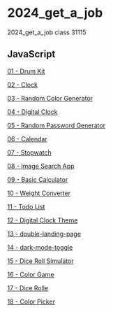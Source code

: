 # 2024_get_a_job
2024_get_a_job class 31115

<h2>JavaScript</h2>

[01 - Drum Kit](https://github.com/Yuika12321/2024_get_a_job/tree/main/JavaScript/01%20-%20Drum%20Kit)

[02 - Clock](https://github.com/Yuika12321/2024_get_a_job/tree/main/JavaScript/02%20-%20Clock)

[03 - Random Color Generator](https://github.com/Yuika12321/2024_get_a_job/tree/main/JavaScript/03%20-%20Random%20Color%20Generator)

[04 - Digital Clock](https://github.com/Yuika12321/2024_get_a_job/tree/main/JavaScript/04%20-%20Digital%20Clock)

[05 - Random Password Generator](https://github.com/Yuika12321/2024_get_a_job/tree/main/JavaScript/05%20-%20Random%20Password%20Generator)

[06 - Calendar](https://github.com/Yuika12321/2024_get_a_job/tree/main/JavaScript/06%20-%20Calendar)

[07 - Stopwatch](https://github.com/Yuika12321/2024_get_a_job/tree/main/JavaScript/07%20-%20Stopwatch)

[08 - Image Search App](https://github.com/Yuika12321/2024_get_a_job/tree/main/JavaScript/08%20-%20Image%20Search%20App)

[09 - Basic Calculator](https://github.com/Yuika12321/2024_get_a_job/tree/main/JavaScript/09%20-%20Basic%20Calculator)

[10 - Weight Converter](https://github.com/Yuika12321/2024_get_a_job/tree/main/JavaScript/10%20-%20Weight%20Converter)

[11 - Todo List](https://github.com/Yuika12321/2024_get_a_job/tree/main/JavaScript/11%20-%20Todo%20List)

[12 - Digital Clock Theme](https://github.com/Yuika12321/2024_get_a_job/tree/main/JavaScript/12%20-%20Digital%20Clock%20Theme)

[13 - double-landing-page](https://github.com/Yuika12321/2024_get_a_job/tree/main/JavaScript/13%20-%20double-landing-page)

[14 - dark-mode-toggle](https://github.com/Yuika12321/2024_get_a_job/tree/main/JavaScript/14%20-%20dark-mode-toggle)

[15 - Dice Roll Simulator](https://github.com/Yuika12321/2024_get_a_job/tree/main/JavaScript/15%20-%20Dice%20Roll%20Simulator)

[16 - Color Game](https://github.com/Yuika12321/2024_get_a_job/tree/main/JavaScript/16%20-%20Color%20Game)

[17 - Dice Rolle](https://github.com/Yuika12321/2024_get_a_job/tree/main/JavaScript/17%20-%20Dice%20Rolle)

[18 - Color Picker](https://github.com/Yuika12321/2024_get_a_job/tree/main/JavaScript/18%20-%20Color%20Picker)
